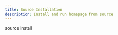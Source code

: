 ```yaml
---
title: Source Installation
description: Install and run homepage from source
---
```


source install